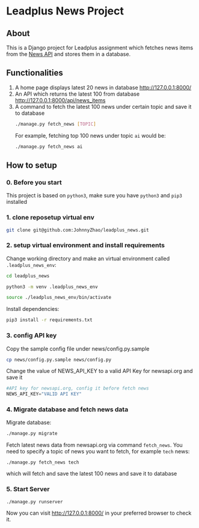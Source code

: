 # Leadplus News Project

## About
This is a Django project for Leadplus assignment which fetches news items from the [News API](https://newsapi.org) and stores them in a database. 

## Functionalities

1. A home page displays latest 20 news in database
    http://127.0.0.1:8000/
2. An API which returns the latest 100 from database
    http://127.0.0.1:8000/api/news_items
3. A command to fetch the latest 100 news under certain topic and save it to database
    ```bash
    ./manage.py fetch_news [TOPIC]
    ```
    For example, fetching top 100 news under topic `ai` would be:
    ```bash
    ./manage.py fetch_news ai
    ```

## How to setup

### 0. Before you start
This project is based on `python3`, make sure you have `python3` and `pip3` installed

### 1. clone reposetup virtual env

```bash
git clone git@github.com:JohnnyZhao/leadplus_news.git

```

### 2. setup virtual environment and install requirements

Change working directory and make an virtual environment called `.leadplus_news_env`:

```bash
cd leadplus_news

python3 -m venv .leadplus_news_env

source ./leadplus_news_env/bin/activate
```

Install dependencies:

```bash
pip3 install -r requirements.txt
```

### 3. config API key

Copy the sample config file under news/config.py.sample

```bash
cp news/config.py.sample news/config.py
```

Change the value of NEWS_API_KEY to a valid API Key for newsapi.org and save it

```python
#API key for newsapi.org, config it before fetch news
NEWS_API_KEY="VALID API KEY"

```

### 4. Migrate database and fetch news data

Migrate database:

```bash
./manage.py migrate
```

Fetch latest news data from newsapi.org via command `fetch_news`.
You need to specify a topic of news you want to fetch, for example `tech` news:

```
./manage.py fetch_news tech
```
which will fetch and save the latest 100 news and save it to database


### 5. Start Server

```bash
./manage.py runserver
```

Now you can visit http://127.0.0.1:8000/ in your preferred browser to check it.
